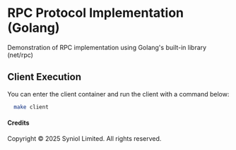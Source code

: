 # RPC Protocol Implementation (Golang)
Demonstration of RPC implementation using Golang's built-in library (net/rpc)


## Client Execution
You can enter the client container and run the client with a command below:

```sh
  make client
```


#### Credits
Copyright &copy; 2025 Syniol Limited. All rights reserved.
